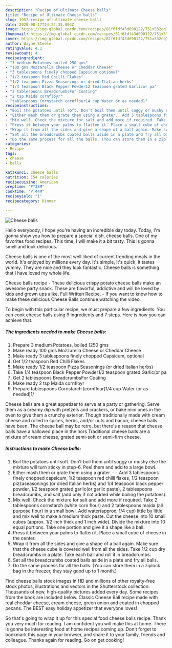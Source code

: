 ```yaml
---
description: "Recipe of Ultimate Cheese balls"
title: "Recipe of Ultimate Cheese balls"
slug: 1957-recipe-of-ultimate-cheese-balls
date: 2020-08-17T14:22:35.004Z
image: https://img-global.cpcdn.com/recipes/81f6fdf43d090122/751x532cq70/cheese-balls-recipe-main-photo.jpg
thumbnail: https://img-global.cpcdn.com/recipes/81f6fdf43d090122/751x532cq70/cheese-balls-recipe-main-photo.jpg
cover: https://img-global.cpcdn.com/recipes/81f6fdf43d090122/751x532cq70/cheese-balls-recipe-main-photo.jpg
author: Wayne Steele
ratingvalue: 4.1
reviewcount: 4
recipeingredient:
- "3 medium Potatoes boiled 250 gms"
- "100 gms Mozzarella Cheese or Cheddar Cheese"
- "3 tablespoons finely chopped Capsicum optional"
- "1/2 teaspoon Red Chilli Flakes"
- "1/2 teaspoon Pizza Seasonings or dried Italian herbs"
- "1/4 teaspoon Black Pepper Powder12 teaspoon grated Garlicor pa"
- "2 tablespoons BreadcrumbsFor Coating"
- "2 tsp Maida cornfloyr"
- "tablespoons Cornstarch cornflour14 cup Water or as needed1"
recipeinstructions:
- "Boil the potatoes until soft. Don’t boil them until soggy or mushy else the mixture will turn sticky in step-6. Peel them and add to a large bowl."
- "Either mash them or grate them using a grater.  Add 3 tablespoons finely chopped capsicum, 1/2 teaspoon red chilli flakes, 1/2 teaspoon pizzaseasonings (or dried Italian herbs) and 1/4 teaspoon black pepper powder, 1/2 teaspoon grated garlic(or garlic paste), 2 tablespoons breadcrumbs, and salt (add only if not added while boiling the potatoes)."
- "Mix well. Check the mixture for salt and add more if required. Take 2 tablespoons cornstarch (white corn flour) and 2 tablespoons maida (all purpose flour) in a small bowl. Add water(approx. 1/4 cup) little by little and mix well to make a medium thick paste. Cut the cheese into 10 small cubes (approx. 1/2 inch thick and 1 inch wide). Divide the mixture into 10 equal portions. Take one portion and give it a shape like a ball."
- "Press it between your palms to flatten it. Place a small cube of cheese in the center."
- "Wrap it from all the sides and give a shape of a ball again. Make sure that the cheese cube is covered well from all the sides. Take 1/2 cup dry breadcrumbs in a plate. Take each ball and roll it in breadcrumbs."
- "Set all the breadcrumbs coated balls aside in a plate and fry all balls."
- "Do the same process for all the balls. (You can store them in a ziplock bag in the freezer, they stay good up to 1 month.)"
categories:
- Recipe
tags:
- cheese
- balls

katakunci: cheese balls 
nutrition: 154 calories
recipecuisine: American
preptime: "PT38M"
cooktime: "PT44M"
recipeyield: "1"
recipecategory: Dinner

---
```



![Cheese balls](https://img-global.cpcdn.com/recipes/81f6fdf43d090122/751x532cq70/cheese-balls-recipe-main-photo.jpg)

Hello everybody, I hope you're having an incredible day today. Today, I'm gonna show you how to prepare a special dish, cheese balls. One of my favorites food recipes. This time, I will make it a bit tasty. This is gonna smell and look delicious.

Cheese balls is one of the most well liked of current trending meals in the world. It's enjoyed by millions every day. It's simple, it's quick, it tastes yummy. They are nice and they look fantastic. Cheese balls is something that I have loved my whole life.

Cheese balls recipe - These delicious crispy potato cheese balls make an awesome party snack. These are flavorful, addictive and will be loved by kids and grown ups alike. Full Written Recipe. - If you want to know how to make these delicious Cheese Balls continue watching the video.


To begin with this particular recipe, we must prepare a few ingredients. You can cook cheese balls using 9 ingredients and 7 steps. Here is how you can achieve that.

<!--inarticleads1-->

##### The ingredients needed to make Cheese balls:

1. Prepare 3 medium Potatoes, boiled (250 gms
1. Make ready 100 gms Mozzarella Cheese or Cheddar Cheese
1. Make ready 3 tablespoons finely chopped Capsicum, optional
1. Get 1/2 teaspoon Red Chilli Flakes
1. Make ready 1/2 teaspoon Pizza Seasonings (or dried Italian herbs)
1. Take 1/4 teaspoon Black Pepper Powder1/2 teaspoon grated Garlic(or pa
1. Get 2 tablespoons BreadcrumbsFor Coating
1. Make ready 2 tsp Maida cornfloyr
1. Prepare tablespoons Cornstarch (cornflour)1/4 cup Water (or as needed)1/


Cheese balls are a great appetizer to serve at a party or gathering. Serve them as a creamy dip with pretzels and crackers, or bake mini ones in the oven to give them a crunchy exterior. Though traditionally made with cream cheese and rolled in spices, herbs, and/or nuts and bacon, cheese balls have been. The cheese ball may be retro, but there&#39;s a reason that cheese balls have a hallowed place in the hors Traditional cheese balls are a mixture of cream cheese, grated semi-soft or semi-firm cheese. 

<!--inarticleads2-->

##### Instructions to make Cheese balls:

1. Boil the potatoes until soft. Don’t boil them until soggy or mushy else the mixture will turn sticky in step-6. Peel them and add to a large bowl.
1. Either mash them or grate them using a grater. -  - Add 3 tablespoons finely chopped capsicum, 1/2 teaspoon red chilli flakes, 1/2 teaspoon pizzaseasonings (or dried Italian herbs) and 1/4 teaspoon black pepper powder, 1/2 teaspoon grated garlic(or garlic paste), 2 tablespoons breadcrumbs, and salt (add only if not added while boiling the potatoes).
1. Mix well. Check the mixture for salt and add more if required. Take 2 tablespoons cornstarch (white corn flour) and 2 tablespoons maida (all purpose flour) in a small bowl. Add water(approx. 1/4 cup) little by little and mix well to make a medium thick paste. Cut the cheese into 10 small cubes (approx. 1/2 inch thick and 1 inch wide). Divide the mixture into 10 equal portions. Take one portion and give it a shape like a ball.
1. Press it between your palms to flatten it. Place a small cube of cheese in the center.
1. Wrap it from all the sides and give a shape of a ball again. Make sure that the cheese cube is covered well from all the sides. Take 1/2 cup dry breadcrumbs in a plate. Take each ball and roll it in breadcrumbs.
1. Set all the breadcrumbs coated balls aside in a plate and fry all balls.
1. Do the same process for all the balls. (You can store them in a ziplock bag in the freezer, they stay good up to 1 month.)


Find cheese balls stock images in HD and millions of other royalty-free stock photos, illustrations and vectors in the Shutterstock collection. Thousands of new, high-quality pictures added every day. Some recipes from the book are included below. Classic Cheese Ball recipe made with real cheddar cheese, cream cheese, green onion and coated in chopped pecans. The BEST easy holiday appetizer that everyone loves! 

So that's going to wrap it up for this special food cheese balls recipe. Thank you very much for reading. I am confident you will make this at home. There is gonna be interesting food at home recipes coming up. Don't forget to bookmark this page in your browser, and share it to your family, friends and colleague. Thanks again for reading. Go on get cooking!
